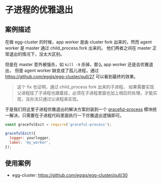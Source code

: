 # 子进程的优雅退出

## 案例描述

在做 egg-cluster 的时候，app worker 是由 cluster fork 出来的，然而 agent worker 是 master 通过 child_process.fork 出来的。
他们两者之间在 master 正常退出的情况下，没太大区别。

但是在 master 意外被强杀，如 `kill -9` 杀掉，那么 app worker 还是会优雅退出，
但是 agent worker 缺变成了孤儿进程，通过 https://github.com/eggjs/egg-cluster/pull/27 可以看到最终的效果。

> 这个 fix 也证明，通过 child_process fork 出来的子进程，
如果需要实现父进程挂了子进程也跟着挂，必须在子进程里面也加上相应的处理，才能实现，没办法只通过父进程来实现。

于是我们将这里子进程优雅退出的解决方案封装到一个 [graceful-process](https://github.com/node-modules/graceful-process) 模块统一解决，只需要在子进程代码里面执行一下优雅退出逻辑即可。

```js
const gracefulExit = require('graceful-process');

gracefulExit({
  logger: yourlogger,
  label: 'my_worker',
});
```

## 使用案例

- egg-cluster: https://github.com/eggjs/egg-cluster/pull/30
